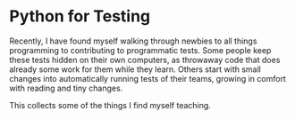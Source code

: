 # Python for Testing
 
Recently, I have found myself walking through newbies to all things programming 
to contributing to programmatic tests. Some people keep these tests hidden on 
their own computers, as throwaway code that does already some work for them 
while they learn. Others start with small changes into automatically running 
tests of their teams, growing in comfort with reading and tiny changes. 

This collects some of the things I find myself teaching.
